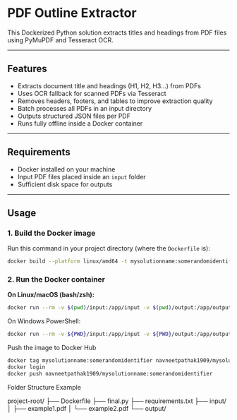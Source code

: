# PDF Outline Extractor

This Dockerized Python solution extracts titles and headings from PDF files using PyMuPDF and Tesseract OCR.

---

## Features

- Extracts document title and headings (H1, H2, H3…) from PDFs
- Uses OCR fallback for scanned PDFs via Tesseract
- Removes headers, footers, and tables to improve extraction quality
- Batch processes all PDFs in an input directory
- Outputs structured JSON files per PDF
- Runs fully offline inside a Docker container

---

## Requirements

- Docker installed on your machine
- Input PDF files placed inside an `input` folder
- Sufficient disk space for outputs

---

## Usage

### 1. Build the Docker image

Run this command in your project directory (where the `Dockerfile` is):

```bash
docker build --platform linux/amd64 -t mysolutionname:somerandomidentifier .
```

### 2. Run the Docker container

**On Linux/macOS (bash/zsh):**

```bash
docker run --rm -v $(pwd)/input:/app/input -v $(pwd)/output:/app/output --network none mysolutionname:somerandomidentifier
```
On Windows PowerShell:

```bash
docker run --rm -v ${PWD}/input:/app/input -v ${PWD}/output:/app/output --network none mysolutionname:somerandomidentifier
```

Push the image to Docker Hub
```bash
docker tag mysolutionname:somerandomidentifier navneetpathak1909/mysolutionname:somerandomidentifier
docker login
docker push navneetpathak1909/mysolutionname:somerandomidentifier
```
Folder Structure Example

project-root/
├── Dockerfile
├── final.py
├── requirements.txt
├── input/
│   ├── example1.pdf
│   └── example2.pdf
└── output/
